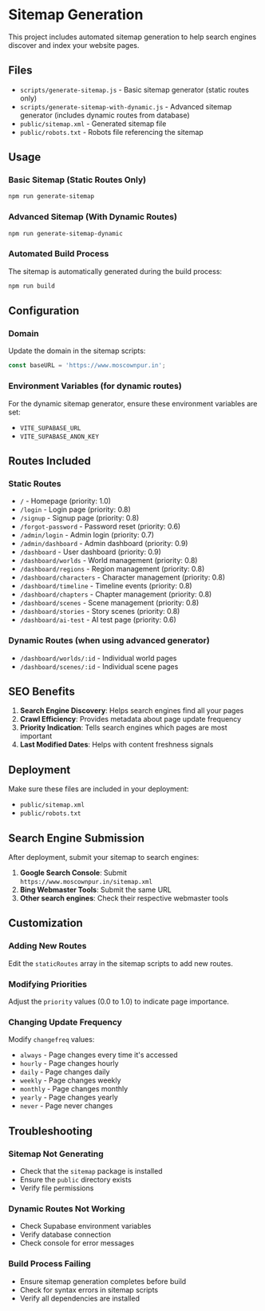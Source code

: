 # Sitemap Generation

This project includes automated sitemap generation to help search engines discover and index your website pages.

## Files

- `scripts/generate-sitemap.js` - Basic sitemap generator (static routes only)
- `scripts/generate-sitemap-with-dynamic.js` - Advanced sitemap generator (includes dynamic routes from database)
- `public/sitemap.xml` - Generated sitemap file
- `public/robots.txt` - Robots file referencing the sitemap

## Usage

### Basic Sitemap (Static Routes Only)
```bash
npm run generate-sitemap
```

### Advanced Sitemap (With Dynamic Routes)
```bash
npm run generate-sitemap-dynamic
```

### Automated Build Process
The sitemap is automatically generated during the build process:
```bash
npm run build
```

## Configuration

### Domain
Update the domain in the sitemap scripts:
```javascript
const baseURL = 'https://www.moscownpur.in';
```

### Environment Variables (for dynamic routes)
For the dynamic sitemap generator, ensure these environment variables are set:
- `VITE_SUPABASE_URL`
- `VITE_SUPABASE_ANON_KEY`

## Routes Included

### Static Routes
- `/` - Homepage (priority: 1.0)
- `/login` - Login page (priority: 0.8)
- `/signup` - Signup page (priority: 0.8)
- `/forgot-password` - Password reset (priority: 0.6)
- `/admin/login` - Admin login (priority: 0.7)
- `/admin/dashboard` - Admin dashboard (priority: 0.9)
- `/dashboard` - User dashboard (priority: 0.9)
- `/dashboard/worlds` - World management (priority: 0.8)
- `/dashboard/regions` - Region management (priority: 0.8)
- `/dashboard/characters` - Character management (priority: 0.8)
- `/dashboard/timeline` - Timeline events (priority: 0.8)
- `/dashboard/chapters` - Chapter management (priority: 0.8)
- `/dashboard/scenes` - Scene management (priority: 0.8)
- `/dashboard/stories` - Story scenes (priority: 0.8)
- `/dashboard/ai-test` - AI test page (priority: 0.6)

### Dynamic Routes (when using advanced generator)
- `/dashboard/worlds/:id` - Individual world pages
- `/dashboard/scenes/:id` - Individual scene pages

## SEO Benefits

1. **Search Engine Discovery**: Helps search engines find all your pages
2. **Crawl Efficiency**: Provides metadata about page update frequency
3. **Priority Indication**: Tells search engines which pages are most important
4. **Last Modified Dates**: Helps with content freshness signals

## Deployment

Make sure these files are included in your deployment:
- `public/sitemap.xml`
- `public/robots.txt`

## Search Engine Submission

After deployment, submit your sitemap to search engines:

1. **Google Search Console**: Submit `https://www.moscownpur.in/sitemap.xml`
2. **Bing Webmaster Tools**: Submit the same URL
3. **Other search engines**: Check their respective webmaster tools

## Customization

### Adding New Routes
Edit the `staticRoutes` array in the sitemap scripts to add new routes.

### Modifying Priorities
Adjust the `priority` values (0.0 to 1.0) to indicate page importance.

### Changing Update Frequency
Modify `changefreq` values:
- `always` - Page changes every time it's accessed
- `hourly` - Page changes hourly
- `daily` - Page changes daily
- `weekly` - Page changes weekly
- `monthly` - Page changes monthly
- `yearly` - Page changes yearly
- `never` - Page never changes

## Troubleshooting

### Sitemap Not Generating
- Check that the `sitemap` package is installed
- Ensure the `public` directory exists
- Verify file permissions

### Dynamic Routes Not Working
- Check Supabase environment variables
- Verify database connection
- Check console for error messages

### Build Process Failing
- Ensure sitemap generation completes before build
- Check for syntax errors in sitemap scripts
- Verify all dependencies are installed 